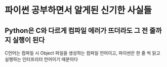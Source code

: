 # 파이썬 공부하면서 알게된 신기한 사실들

## Python은 C와 다르게 컴파일 에러가 뜨더라도 그 전 줄까지 실행이 된다
C언어는 컴파일 시 Object 파일을 생성하는 컴파일 언어이고, 파이썬은 한 줄 씩 읽고 실행하는 인터프리터 언어이기 때문이다
